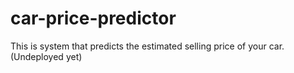 # car-price-predictor
This is system that predicts the estimated selling price of your car. (Undeployed yet)

